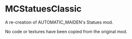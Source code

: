 # MCStatuesClassic
A re-creation of AUTOMATIC_MAIDEN's Statues mod.

No code or textures have been copied from the original mod.
